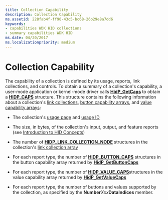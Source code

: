 ```yaml
---
title: Collection Capability
description: Collection Capability
ms.assetid: 228fab4f-ff90-43c5-bc68-26b29e8a7dd6
keywords:
- capabilities WDK HID collections
- summary capabilities WDK HID
ms.date: 04/20/2017
ms.localizationpriority: medium
---
```


# Collection Capability





The capability of a collection is defined by its usage, reports, link collections, and controls. To obtain a summary of a collection's capability, a user-mode application or kernel-mode driver calls [**HidP\_GetCaps**](https://docs.microsoft.com/windows-hardware/drivers/ddi/hidpi/nf-hidpi-hidp_getcaps) to obtain a [**HIDP\_CAPS**](https://docs.microsoft.com/windows-hardware/drivers/ddi/hidpi/ns-hidpi-_hidp_caps) structure. This structure contains the following information about a collection's [link collections](link-collections.md), [button capability arrays](button-capability-arrays.md), and [value capability arrays](value-capability-arrays.md):

-   The collection's [usage page](hid-usages.md#usage-page) and [usage ID](hid-usages.md#usage-id)

-   The size, in bytes, of the collection's input, output, and feature reports (see [Introduction to HID Concepts](introduction-to-hid-concepts.md))

-   The number of [**HIDP\_LINK\_COLLECTION\_NODE**](https://docs.microsoft.com/windows-hardware/drivers/ddi/hidpi/ns-hidpi-_hidp_link_collection_node) structures in the collection's [link collection array](link-collections.md#ddk-link-collection-array-kg)

-   For each report type, the number of [**HIDP\_BUTTON\_CAPS**](https://docs.microsoft.com/windows-hardware/drivers/ddi/hidpi/ns-hidpi-_hidp_button_caps) structures in the button capability array returned by [**HidP\_GetButtonCaps**](https://docs.microsoft.com/windows-hardware/drivers/ddi/hidpi/nf-hidpi-hidp_getbuttoncaps)

-   For each report type, the number of [**HIDP\_VALUE\_CAPS**](https://docs.microsoft.com/windows-hardware/drivers/ddi/hidpi/ns-hidpi-_hidp_value_caps)structures in the value capability array returned by [**HidP\_GetValueCaps**](https://docs.microsoft.com/windows-hardware/drivers/ddi/hidpi/nf-hidpi-hidp_getvaluecaps)

-   For each report type, the number of buttons and values supported by the collection, as specified by the **Number***Xxx***DataIndices** member.

 

 




